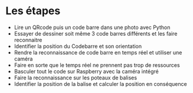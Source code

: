 # Les étapes
 - Lire un QRcode puis un code barre dans une photo avec Python
 - Essayer de dessiner soit même 3 code barres différents et les faire reconnaitre
 - Identifier la position du Codebarre et son orientation
 - Rendre la reconnaissance de code barre en temps réel et utiliser une caméra
 - Faire en sorte que le temps réel ne prennent pas trop de ressources
 - Basculer tout le code sur Raspberry avec la caméra intégré
 - Faire la reconnaissance sur les poteaux de balises
 - Identifier la position de la balise et calculer la position en conséquence


